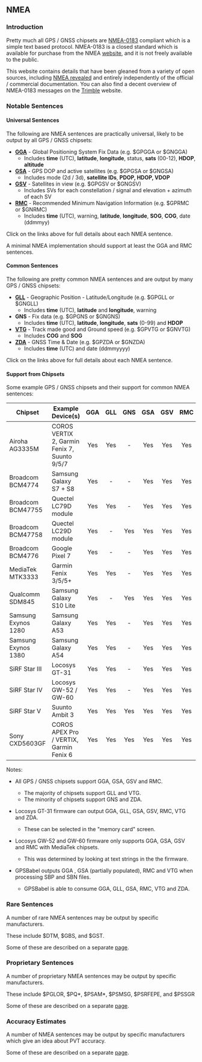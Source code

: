 ## NMEA

### Introduction

Pretty much all GPS / GNSS chipsets are [NMEA-0183](https://en.wikipedia.org/wiki/NMEA_0183) compliant which is a simple text based protocol. NMEA-0183 is a closed standard which is available for purchase from the NMEA [website](https://www.nmea.org/nmea-0183.html), and it is not freely available to the public.

This website contains details that have been gleaned from a variety of open sources, including [NMEA revealed](https://gpsd.gitlab.io/gpsd/NMEA.html) and entirely independently of the official / commercial documentation. You can also find a decent overview of NMEA-0183 messages on the [Trimble](https://receiverhelp.trimble.com/alloy-gnss/en-us/NMEA-0183messages_MessageOverview.html) website.



### Notable Sentences

#### Universal Sentences

The following are NMEA sentences are practically universal, likely to be output by all GPS / GNSS chipsets:

- **[GGA](messages/gga.md)** - Global Positioning System Fix Data (e.g. $GPGGA or $GNGGA)
  - Includes **time** (UTC), **latitude**, **longitude**, status, **sats** (00-12), **HDOP**, **altitude**
- **[GSA](messages/gsa.md)** - GPS DOP and active satellites (e.g. $GPGSA or $GNGSA)
  - Includes mode (2d / 3d), **satellite IDs**, **PDOP, HDOP, VDOP**
- **[GSV](messages/gsv.md)** - Satellites in view (e.g. $GPGSV or $GNGSV)
  - Includes SVs for each constellation / signal and elevation + azimuth of each SV
- **[RMC](messages/rmc.md)** - Recommended Minimum Navigation Information (e.g. $GPRMC or $GNRMC)
  - Includes **time** (UTC), warning, **latitude**, **longitude**, **SOG**, **COG**, date (ddmmyy)

Click on the links above for full details about each NMEA sentence.

A minimal NMEA implementation should support at least the GGA and RMC sentences.



#### Common Sentences

The following are pretty common NMEA sentences and are output by many GPS / GNSS chipsets:

- **[GLL](messages/gll.md)** - Geographic Position - Latitude/Longitude (e.g. $GPGLL or $GNGLL)
  - Includes **time** (UTC), **latitude** and **longitude**, warning
- **GNS** - Fix data (e.g. $GPGNS or $GNGNS)
  - Includes **time** (UTC), **latitude**, **longitude**, **sats** (0-99) and **HDOP**
- **[VTG](messages/vtg.md)** - Track made good and Ground speed (e.g. $GPVTG or $GNVTG)
  - Includes **COG** and **SOG**
- **[ZDA](messages/zda.md)** - GNSS Time & Date (e.g. $GPZDA or $GNZDA)
  - Includes **time** (UTC) and date (ddmmyyyy)

Click on the links above for full details about each NMEA sentence.



#### Support from Chipsets

Some example GPS / GNSS chipsets and their support for common NMEA sentences:

| Chipset             | Example Device(s)                             | GGA  | GLL  | GNS  | GSA  | GSV  | RMC  | VTG  | ZDA  |
| ------------------- | --------------------------------------------- | :--: | :--: | :--: | :--: | :--: | :--: | :--: | :--: |
| Airoha AG3335M      | COROS  VERTIX 2, Garmin Fenix 7, Suunto 9/5/7 | Yes  | Yes  |  -   | Yes  | Yes  | Yes  | Yes  | Yes  |
| Broadcom BCM4774    | Samsung  Galaxy S7 + S8                       | Yes  |  -   |  -   | Yes  | Yes  | Yes  |  -   |  -   |
| Broadcom BCM47755   | Quectel  LC79D module                         | Yes  | Yes  |  -   | Yes  | Yes  | Yes  | Yes  |  -   |
| Broadcom BCM47758   | Quectel  LC29D module                         | Yes  |  -   | Yes  | Yes  | Yes  | Yes  |  -   |  -   |
| Broadcom BCM4776    | Google  Pixel 7                               | Yes  |  -   |  -   | Yes  | Yes  | Yes  |  -   |  -   |
| MediaTek MTK3333    | Garmin  Fenix 3/5/5+                          | Yes  | Yes  |  -   | Yes  | Yes  | Yes  | Yes  | Yes  |
| Qualcomm SDM845     | Samsung  Galaxy S10 Lite                      | Yes  |  -   | Yes  | Yes  | Yes  | Yes  | Yes  |  -   |
| Samsung Exynos 1280 | Samsung  Galaxy A53                           | Yes  | Yes  |  -   | Yes  | Yes  | Yes  | Yes  |  -   |
| Samsung Exynos 1380 | Samsung  Galaxy A54                           | Yes  | Yes  |  -   | Yes  | Yes  | Yes  | Yes  |  -   |
| SiRF Star III       | Locosys  GT-31                                | Yes  | Yes  |  -   | Yes  | Yes  | Yes  | Yes  | Yes  |
| SiRF Star IV        | Locosys  GW-52 / GW-60                        | Yes  | Yes  |  -   | Yes  | Yes  | Yes  | Yes  | Yes  |
| SiRF Star V         | Suunto  Ambit 3                               | Yes  | Yes  | Yes  | Yes  | Yes  | Yes  | Yes  | Yes  |
| Sony CXD5603GF      | COROS  APEX Pro / VERTIX, Garmin  Fenix 6     | Yes  | Yes  | Yes  | Yes  | Yes  | Yes  | Yes  | Yes  |

Notes:

- All GPS / GNSS chipsets support GGA, GSA, GSV and RMC.
  - The majority of chipsets support GLL and VTG.
  - The minority of chipsets support GNS and ZDA.

- Locosys GT-31 firmware can output GGA, GLL, GSA, GSV, RMC, VTG and ZDA.
  - These can be selected in the "memory card" screen.

- Locosys GW-52 and GW-60 firmware only supports GGA, GSA, GSV and RMC with MediaTek chipsets.
  - This was determined by looking at text strings in the the firmware.

- GPSBabel outputs GGA , GSA (partially populated), RMC and VTG when processing SBP and SBN files.
  - GPSBabel is able to consume GGA, GLL, GSA, RMC, VTG and ZDA.



### Rare Sentences

A number of rare NMEA sentences may be output by specific manufacturers.

These include $DTM, $GBS, and $GST.

Some of these are described on a separate [page](rare.md).



### Proprietary Sentences

A number of proprietary NMEA sentences may be output by specific manufacturers.

These include $PGLOR, $PQ\*, $PSAM\*, $PSMSG, $PSRFEPE, and $PSSGR

Some of these are described on a separate [page](proprietary/README.md).



### Accuracy Estimates

A number of NMEA sentences may be output by specific manufacturers which give an idea about PVT accuracy.

Some of these are described on a separate [page](../accuracy/nmea/README.md).

